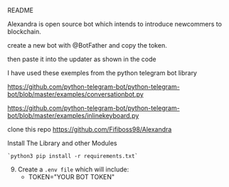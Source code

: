 README

Alexandra is open source bot which intends to introduce newcommers to blockchain.

create a new bot with @BotFather and copy the token.

then paste it into the updater as shown in the code

I have used these exemples from the python telegram bot library

https://github.com/python-telegram-bot/python-telegram-bot/blob/master/examples/conversationbot.py

https://github.com/python-telegram-bot/python-telegram-bot/blob/master/examples/inlinekeyboard.py

clone this repo https://github.com/Fifiboss98/Alexandra



Install The Library and other Modules

    `python3 pip install -r requirements.txt`

9. Create a ```.env file``` which will include:
    * TOKEN="YOUR BOT TOKEN"
